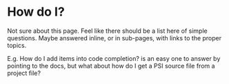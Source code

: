 # How do I?

Not sure about this page. Feel like there should be a list here of simple questions. Maybe answered inline, or in sub-pages, with links to the proper topics.

E.g. How do I add items into code completion? is an easy one to answer by pointing to the docs, but what about how do I get a PSI source file from a project file?
